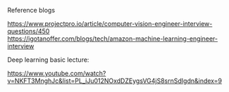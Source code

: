 Reference blogs

https://www.projectpro.io/article/computer-vision-engineer-interview-questions/450
<br/>
https://igotanoffer.com/blogs/tech/amazon-machine-learning-engineer-interview


Deep learning basic lecture:

https://www.youtube.com/watch?v=NKFT3MnghJc&list=PL_iJu012NOxdDZEygsVG4jS8srnSdIgdn&index=9
